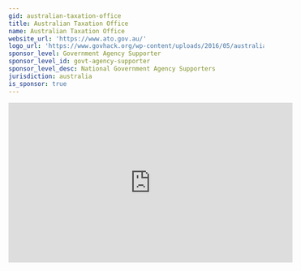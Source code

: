 ```yaml
---
gid: australian-taxation-office
title: Australian Taxation Office
name: Australian Taxation Office
website_url: 'https://www.ato.gov.au/'
logo_url: 'https://www.govhack.org/wp-content/uploads/2016/05/australian_taxation_office.png'
sponsor_level: Government Agency Supporter
sponsor_level_id: govt-agency-supporter
sponsor_level_desc: National Government Agency Supporters
jurisdiction: australia
is_sponsor: true
---
```


<iframe width="560" height="315" src="https://www.youtube.com/embed/-Fkm2bVIOxk" frameborder="0" allowfullscreen></iframe>